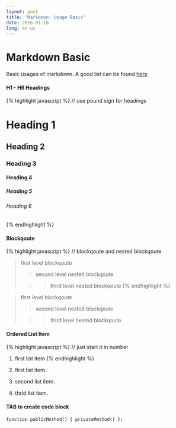 ```yaml
---
layout: post
title: "Markdown: Usage Basic"
date: 2016-01-16
lang: en-us
---
```


# Markdown Basic

Basic usages of markdown. A good list can be found [here][markdown url]

#### H1 - H6 Headings

{% highlight javascript %}
// use pound sign for headings
# Heading 1
## Heading 2
### Heading 3
#### Heading 4
##### Heading 5
###### Heading 6
{% endhighlight %}

#### Blockqoute

{% highlight javascript %}
// blockqoute and nested blockqoute
> first level blockqoute
>
>> second level nested blockqoute
>
>>> third level nested blockqoute
{% endhighlight %}

> first level blockqoute
>
>> second level nested blockqoute
>
>>> third level nested blockqoute

#### Ordered List Item

{% highlight javascript %}
// just start it in number
1. first list item
{% endhighlight %}

1.	first list item.
2.	second list item.
3.	thrid list item.

#### TAB to create code block

	function publicMethod() { privateMethod() };


[markdown url]: https://daringfireball.net/projects/markdown/syntax